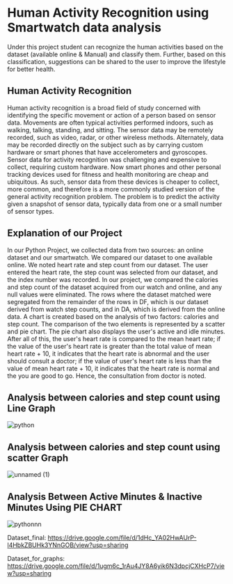 # Human Activity Recognition using Smartwatch data analysis
Under this project student can recognize the human activities based on the dataset (available online & Manual) and classify them. Further, based on this classification, suggestions can be shared to the user to improve the lifestyle for better health.


## Human Activity Recognition

Human activity recognition is a broad field of study concerned with identifying the specific movement or action of a person based on sensor data. Movements are often typical activities performed indoors, such as walking, talking, standing, and sitting. The sensor data may be remotely recorded, such as video, radar, or other wireless methods. Alternately, data may be recorded directly on the subject such as by carrying custom hardware or smart phones that have accelerometers and gyroscopes.
Sensor data for activity recognition was challenging and expensive to collect, requiring custom hardware. Now smart phones and other personal tracking devices used for fitness and health monitoring are cheap and ubiquitous. As such, sensor data from these devices is cheaper to collect, more common, and therefore is a more commonly studied version of the general activity recognition problem. The problem is to predict the activity given a snapshot of sensor data, typically data from one or a small number of sensor types. 


## Explanation of our Project

In our Python Project, we collected data from two sources: an online dataset and our smartwatch. We compared our dataset to one available online. We noted heart rate and step count from our dataset. The user entered the heart rate, the step count was selected from our dataset, and the index number was recorded. In our project, we compared the calories and step count of the dataset acquired from our watch and online, and any null values were eliminated. The rows where the dataset matched were segregated from the remainder of the rows in DF, which is our dataset derived from watch step counts, and in DA, which is derived from the online data. A chart is created based on the analysis of two factors: calories and step count. The comparison of the two elements is represented by a scatter and pie chart. The pie chart also displays the user's active and idle minutes. After all of this, the user's heart rate is compared to the mean heart rate; if the value of the user's heart rate is greater than the total value of mean heart rate + 10, it indicates that the heart rate is abnormal and the user should consult a doctor; if the value of user's heart rate is less than the value of mean heart rate + 10, it indicates that the heart rate is normal and the you are good to go. Hence, the consultation from doctor is noted.



## Analysis between calories and step count using Line Graph

![python](https://user-images.githubusercontent.com/78655015/187520824-eef698e8-9bf8-4da2-90e4-5e77f33b2037.png)


## Analysis between calories and step count using scatter Graph

![unnamed (1)](https://user-images.githubusercontent.com/78655015/187521642-1451100c-a745-4c97-88e2-a834c8430517.png)


## Analysis Between Active Minutes & Inactive Minutes Using PIE CHART

![pythonnn](https://user-images.githubusercontent.com/78655015/187523729-773f2016-0d1e-4c84-990e-7fba49c86df2.png)






Dataset_final:
https://drive.google.com/file/d/1dHc_YA02HwAUrP-l4HbkZBUHk3YNnGOB/view?usp=sharing

Dataset_for_graphs:
https://drive.google.com/file/d/1ugm6c_1rAu4JY8A6yik6N3dpcjCXHcP7/view?usp=sharing

